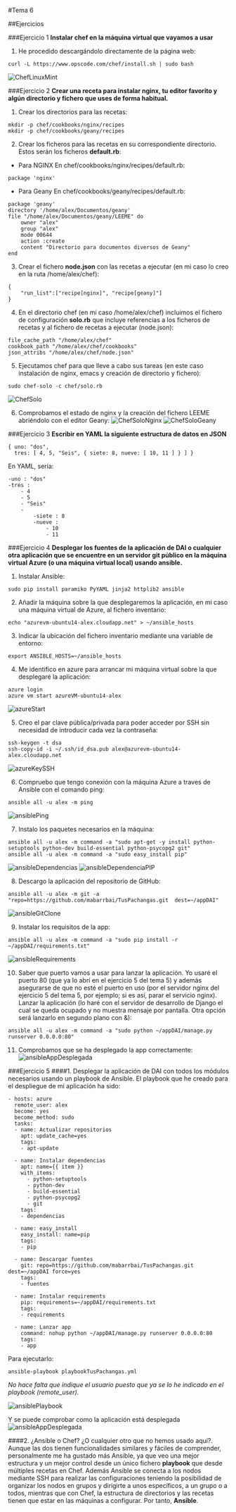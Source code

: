 #Tema 6

##Ejercicios

###Ejercicio 1
**Instalar chef en la máquina virtual que vayamos a usar**
1. He procedido descargándolo directamente de la página web:
~~~
curl -L https://www.opscode.com/chef/install.sh | sudo bash
~~~
![ChefLinuxMint](http://i1016.photobucket.com/albums/af281/raperaco/ChefLinuxMint_zpshvbevwah.png)


###Ejercicio 2
**Crear una receta para instalar nginx, tu editor favorito y algún directorio y fichero que uses de forma habitual.**
1. Crear los directorios para las recetas:
~~~
mkdir -p chef/cookbooks/nginx/recipes
mkdir -p chef/cookbooks/geany/recipes
~~~

2. Crear los ficheros para las recetas en su correspondiente directorio. Estos serán los ficheros **default.rb**:
- Para NGINX
En chef/cookbooks/nginx/recipes/default.rb:
~~~
package 'nginx'
~~~
    
- Para Geany
En chef/cookbooks/geany/recipes/default.rb:
~~~
package 'geany'
directory '/home/alex/Documentos/geany'
file "/home/alex/Documentos/geany/LEEME" do
	owner "alex"
    group "alex"
    mode 00644
    action :create
    content "Directorio para documentos diversos de Geany"
end
~~~

3. Crear el fichero **node.json** con las recetas a ejecutar (en mi caso lo creo en la ruta /home/alex/chef):
~~~
{
	"run_list":["recipe[nginx]", "recipe[geany]"]
}
~~~

4. En el directorio chef (en mi caso /home/alex/chef) incluimos el fichero de configuración **solo.rb** que incluye referencias a los ficheros de recetas y al fichero de recetas a ejecutar (node.json):
~~~
file_cache_path "/home/alex/chef"
cookbook_path "/home/alex/chef/cookbooks"
json_attribs "/home/alex/chef/node.json"
~~~

5. Ejecutamos chef para que lleve a cabo sus tareas (en este caso instalación de nginx, emacs y creación de directorio y fichero):
~~~
sudo chef-solo -c chef/solo.rb
~~~
![ChefSolo](http://i1016.photobucket.com/albums/af281/raperaco/ChefSolo_zpsvwdydnur.png)

6. Comprobamos el estado de nginx y la creación del fichero LEEME abriéndolo con el editor Geany:
![ChefSoloNginx](http://i1016.photobucket.com/albums/af281/raperaco/ChefSoloNginx_zps9lowtnfg.png)
![ChefSoloGeany](http://i1016.photobucket.com/albums/af281/raperaco/ChefSoloGeany_zpsh3h7sbuv.png)


###Ejercicio 3
**Escribir en YAML la siguiente estructura de datos en JSON**
~~~
{ uno: "dos",
  tres: [ 4, 5, "Seis", { siete: 8, nueve: [ 10, 11 ] } ] }
~~~

En YAML, sería:
~~~
-uno : "dos"
-tres :
	- 4
	- 5
	- "Seis"
	- 
		-siete : 8
        -nueve :
        	- 10
        	- 11
~~~


###Ejercicio 4
**Desplegar los fuentes de la aplicación de DAI o cualquier otra aplicación que se encuentre en un servidor git público en la máquina virtual Azure (o una máquina virtual local) usando ansible.**
1. Instalar Ansible:
~~~
sudo pip install paramiko PyYAML jinja2 httplib2 ansible
~~~

2. Añadir la máquina sobre la que desplegaremos la aplicación, en mi caso una máquina virtual de Azure, al fichero inventario:
~~~
echo "azurevm-ubuntu14-alex.cloudapp.net" > ~/ansible_hosts
~~~

3. Indicar la ubicación del fichero inventario mediante una variable de entorno:
~~~
export ANSIBLE_HOSTS=~/ansible_hosts
~~~

4. Me identifico en azure para arrancar mi máquina virtual sobre la que desplegaré la aplicación:
~~~
azure login
azure vm start azureVM-ubuntu14-alex
~~~
![azureStart](http://i1016.photobucket.com/albums/af281/raperaco/azureStart_zpsjnzt5qdw.png)

5. Creo el par clave pública/privada para poder acceder por SSH sin necesidad de introducir cada vez la contraseña:
~~~
ssh-keygen -t dsa 
ssh-copy-id -i ~/.ssh/id_dsa.pub alex@azurevm-ubuntu14-alex.cloudapp.net
~~~
![azureKeySSH](http://i1016.photobucket.com/albums/af281/raperaco/azureKeySSH_zps4ov8ycj5.png)

6. Compruebo que tengo conexión con la máquina Azure a traves de Ansible con el comando ping:
~~~
ansible all -u alex -m ping
~~~
![ansiblePing](http://i1016.photobucket.com/albums/af281/raperaco/ansiblePing_zpsdbbtqqhb.png)

7. Instalo los paquetes necesarios en la máquina:
~~~
ansible all -u alex -m command -a "sudo apt-get -y install python-setuptools python-dev build-essential python-psycopg2 git"
ansible all -u alex -m command -a "sudo easy_install pip"
~~~
![ansibleDependencias](http://i1016.photobucket.com/albums/af281/raperaco/ansibleDependencias_zpslvhhsh6q.png)
![ansibleDependenciaPIP](http://i1016.photobucket.com/albums/af281/raperaco/ansibleDependenciaPIP_zps1z8xpiwy.png)

8. Descargo la aplicación del repositorio de GitHub:
~~~
ansible all -u alex -m git -a "repo=https://github.com/mabarrbai/TusPachangas.git  dest=~/appDAI"
~~~
![ansibleGitClone](http://i1016.photobucket.com/albums/af281/raperaco/ansibleGitClone_zps2sbtjkxo.png)

9. Instalar los requisitos de la app:
~~~
ansible all -u alex -m command -a "sudo pip install -r ~/appDAI/requirements.txt"
~~~
![ansibleRequirements](http://i1016.photobucket.com/albums/af281/raperaco/ansibleRequirements_zpsq5jw6rxt.png)

10. Saber que puerto vamos a usar para lanzar la aplicación. Yo usaré el puerto 80 (que ya lo abrí en el ejercicio 5 del tema 5) y además asegurarse de que no esté el puerto en uso (por el servidor nginx del ejercicio 5 del tema 5, por ejemplo; si es así, parar el servicio nginx). Lanzar la aplicación (lo haré con el servidor de desarrollo de Django el cual se queda ocupado y no muestra mensaje por pantalla. Otra opción será lanzarlo en segundo plano con &):
~~~
ansible all -u alex -m command -a "sudo python ~/appDAI/manage.py runserver 0.0.0.0:80"
~~~

11. Comprobamos que se ha desplegado la app correctamente:
![ansibleAppDesplegada](http://i1016.photobucket.com/albums/af281/raperaco/ansibleAppDesplegada_zps5agmlryv.png)


###Ejercicio 5
####1. Desplegar la aplicación de DAI con todos los módulos necesarios usando un playbook de Ansible.
El playbook que he creado para el despliegue de mi aplicación ha sido:
~~~
- hosts: azure
  remote_user: alex
  become: yes
  become_method: sudo
  tasks:
  - name: Actualizar repositorios
    apt: update_cache=yes
    tags: 
    - apt-update
        
  - name: Instalar dependencias
    apt: name={{ item }}
    with_items:
      - python-setuptools
      - python-dev
      - build-essential
      - python-psycopg2
      - git
    tags:
    - dependencias
    
  - name: easy_install
    easy_install: name=pip
    tags:
    - pip
    
  - name: Descargar fuentes
    git: repo=https://github.com/mabarrbai/TusPachangas.git dest=~/appDAI force=yes
    tags:
    - fuentes
    
  - name: Instalar requirements
    pip: requirements=~/appDAI/requirements.txt
    tags:
    - requirements
    
  - name: Lanzar app
    command: nohup python ~/appDAI/manage.py runserver 0.0.0.0:80
    tags:
    - app
~~~

Para ejecutarlo:
~~~
ansible-playbook playbookTusPachangas.yml
~~~
*No hace falta que indique el usuario puesto que ya se lo he indicado en el playbook (remote_user).*

![ansiblePlaybook](http://i1016.photobucket.com/albums/af281/raperaco/ansiblePlaybook_zps75il8nmt.png)

Y se puede comprobar como la aplicación está desplegada
![ansibleAppDesplegada](http://i1016.photobucket.com/albums/af281/raperaco/ansibleAppDesplegada_zps5agmlryv.png)

####2. ¿Ansible o Chef? ¿O cualquier otro que no hemos usado aquí?.
Aunque las dos tienen funcionalidades similares y fáciles de comprender, personalmente me ha gustado más Ansible, ya que veo una mejor estructura y un mejor control desde un único fichero **playbook** que desde múltiples recetas en Chef. Además Ansible se conecta a los nodos mediante SSH para realizar las configuraciones teniendo la posibilidad de organizar los nodos en grupos y dirigirte a unos específicos, a un grupo o a todos, mientras que con Chef, la estructura de directorios y las recetas tienen que estar en las máquinas a configurar.
Por tanto, **Ansible**.

